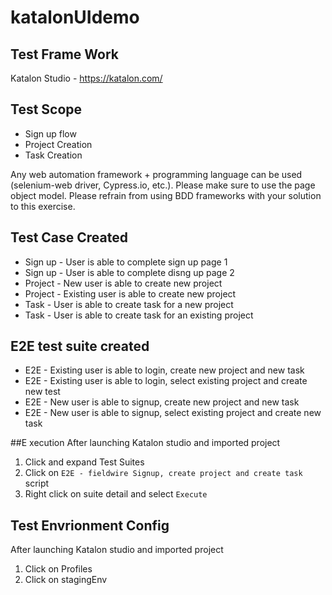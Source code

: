 # katalonUIdemo

## Test Frame Work
Katalon Studio - https://katalon.com/

## Test Scope
- Sign up flow
- Project Creation
- Task Creation

Any web automation framework + programming language can be used (selenium-web
driver, Cypress.io, etc.). Please make sure to use the page object model. Please refrain
from using BDD frameworks with your solution to this exercise.

## Test Case Created

- Sign up - User is able to complete sign up page 1
- Sign up - User is able to complete disng up page 2
- Project - New user is able to create new project
- Project - Existing user is able to create new project
- Task - User is able to create task for a new project
- Task - User is able to create task for an existing project

## E2E test suite created
- E2E - Existing user is able to login, create new project and new task
- E2E - Existing user is able to login, select existing project and create new test
- E2E - New user is able to signup, create new project and new task
- E2E - New user is able to signup, select existing project and create new task

##E xecution
After launching Katalon studio and imported project
1. Click and expand Test Suites
2. Click on ```E2E - fieldwire Signup, create project and create task``` script
3. Right click on suite detail and select ```Execute```

## Test Envrionment Config
After launching Katalon studio and imported project
1. Click on Profiles
2. Click on stagingEnv

